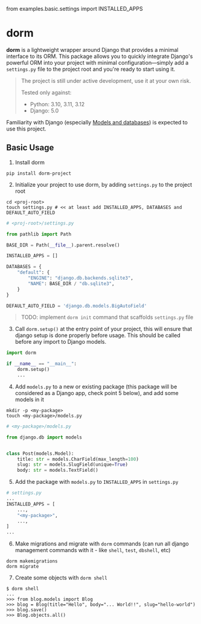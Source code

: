 from examples.basic.settings import INSTALLED_APPS

# dorm

**dorm** is a lightweight wrapper around Django  that provides a minimal 
interface to its ORM. This package allows you to quickly integrate Django's 
powerful ORM into your project with minimal configuration—simply add a `settings.py`
file to the project root and you're ready to start using it.

> The project is still under active development, use it at your own risk.
> 
> Tested only against:
> - Python: 3.10, 3.11, 3.12
> - Django: 5.0

Familiarity with Django (especially [Models and databases](https://docs.djangoproject.com/en/5.1/topics/db/)) is expected to use this project.

## Basic Usage

1. Install dorm

```shell
pip install dorm-project
```

2. Initialize your project to use dorm, by adding `settings.py` to the project root

```shell
cd <proj-root>
touch settings.py # << at least add INSTALLED_APPS, DATABASES and DEFAULT_AUTO_FIELD
```

```python
# <proj-root>/settings.py

from pathlib import Path

BASE_DIR = Path(__file__).parent.resolve()

INSTALLED_APPS = []

DATABASES = {
    "default": {
        "ENGINE": "django.db.backends.sqlite3",
        "NAME": BASE_DIR / "db.sqlite3",
    }
}

DEFAULT_AUTO_FIELD = 'django.db.models.BigAutoField'
```

> TODO: implement `dorm init` command that scaffolds `settings.py` file

3. Call `dorm.setup()` at the entry point of your project, this will ensure that django setup is done properly before usage.
This should be called before any import to Django models.

```python
import dorm

if __name__ == "__main__":
    dorm.setup()
    ...
```

4. Add `models.py` to a new or existing package (this package will be considered as a Django app, check point 5 below), and add some models in it

```shell
mkdir -p <my-package>
touch <my-package>/models.py
``` 

```python
# <my-package>/models.py

from django.db import models


class Post(models.Model):
    title: str = models.CharField(max_length=100)
    slug: str = models.SlugField(unique=True)
    body: str = models.TextField()
```

5. Add the package with `models.py` to `INSTALLED_APPS` in `settings.py`

```python
# settings.py
...
INSTALLED_APPS = [
    ...,
    "<my-package>",
    ...,
]
...
```

6. Make migrations and migrate with `dorm` commands (can run all django management commands with it - like `shell`, `test`, `dbshell`, etc)

```shell
dorm makemigrations
dorm migrate
```

7. Create some objects with `dorm shell`

```shell
$ dorm shell
...
>>> from blog.models import Blog
>>> blog = Blog(title="Hello", body="... World!!", slug="hello-world")
>>> blog.save()
>>> Blog.objects.all()
```
